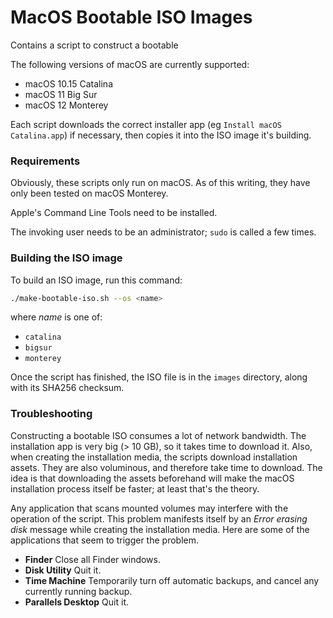# MacOS Bootable ISO Images

Contains a script to construct a bootable

The following versions of macOS are currently supported:

- macOS 10.15 Catalina
- macOS 11 Big Sur
- macOS 12 Monterey

Each script downloads the correct installer app (eg `Install macOS Catalina.app`) if necessary,
then copies it into the ISO image it's building.

### Requirements

Obviously, these scripts only run on macOS.
As of this writing, they have only been tested on macOS Monterey.

Apple's Command Line Tools need to be installed.

The invoking user needs to be an administrator; `sudo` is called a few times.

### Building the ISO image

To build an ISO image, run this command:

```bash
./make-bootable-iso.sh --os <name>
```

where *name* is one of:

- `catalina`
- `bigsur`
- `monterey`

Once the script has finished, the ISO file is in the `images` directory, along with its SHA256 checksum.

### Troubleshooting

Constructing a bootable ISO consumes a lot of network bandwidth.
The installation app is very big (> 10 GB), so it takes time to download it.
Also, when creating the installation media, the scripts download installation assets.
They are also voluminous, and therefore take time to download.
The idea is that downloading the assets beforehand will make the macOS installation process itself be faster;
at least that's the theory.

Any application that scans mounted volumes may interfere with the operation of the script.
This problem manifests itself by an *Error erasing disk* message while creating the installation media.
Here are some of the applications that seem to trigger the problem.

- **Finder** Close all Finder windows.
- **Disk Utility** Quit it.
- **Time Machine** Temporarily turn off automatic backups, and cancel any currently running backup.
- **Parallels Desktop** Quit it.
